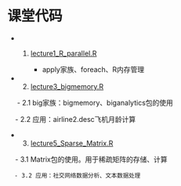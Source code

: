 # 课堂代码
- 1. [lecture1_R_parallel.R](https://github.com/Snowing-ST/distributed_computation/blob/master/parallel_computation/lecture1_R_parallel.R)

      - apply家族、foreach、R内存管理

- 2. [lecture3_bigmemory.R](https://github.com/Snowing-ST/distributed_computation/blob/master/parallel_computation/lecture3_bigmemory.R)

      - 2.1 big家族：bigmemory、biganalytics包的使用
    
      - 2.2 应用：airline2.desc飞机月龄计算

- 3. [lecture5_Sparse_Matrix.R](https://github.com/Snowing-ST/distributed_computation/blob/master/parallel_computation/lecture5_Sparse_Matrix.R)

      - 3.1 Matrix包的使用。用于稀疏矩阵的存储、计算
    
      - 3.2 应用：社交网络数据分析、文本数据处理
